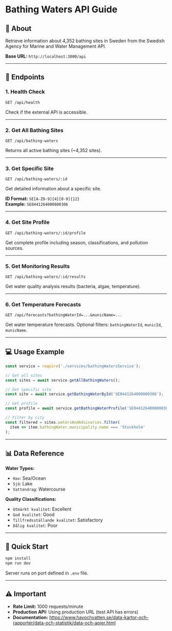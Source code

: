 # Bathing Waters API Guide

## 🌊 About

Retrieve information about 4,352 bathing sites in Sweden from the Swedish Agency for Marine and Water Management API.

**Base URL:** `http://localhost:3000/api`

---

## 📡 Endpoints

### 1. Health Check
```
GET /api/health
```
Check if the external API is accessible.

---

### 2. Get All Bathing Sites
```
GET /api/bathing-waters
```
Returns all active bathing sites (~4,352 sites).

---

### 3. Get Specific Site
```
GET /api/bathing-waters/:id
```
Get detailed information about a specific site.

**ID Format:** `SE[A-Z0-9]{4}[0-9]{12}`  
**Example:** `SE0441264000000306`

---

### 4. Get Site Profile
```
GET /api/bathing-waters/:id/profile
```
Get complete profile including season, classifications, and pollution sources.

---

### 5. Get Monitoring Results
```
GET /api/bathing-waters/:id/results
```
Get water quality analysis results (bacteria, algae, temperature).

---

### 6. Get Temperature Forecasts
```
GET /api/forecasts?bathingWaterId=...&municName=...
```
Get water temperature forecasts. Optional filters: `bathingWaterId`, `municId`, `municName`.

---

## 💻 Usage Example

```javascript
const service = require('./services/bathingWatersService');

// Get all sites
const sites = await service.getAllBathingWaters();

// Get specific site
const site = await service.getBathingWaterById('SE0441264000000306');

// Get profile
const profile = await service.getBathingWaterProfile('SE0441264000000306');

// Filter by city
const filtered = sites.watersAndAdvisories.filter(
  item => item.bathingWater.municipality.name === 'Stockholm'
);
```

---

## 📊 Data Reference

**Water Types:**
- `Hav`: Sea/Ocean
- `Sjö`: Lake  
- `Vattendrag`: Watercourse

**Quality Classifications:**
- `Utmärkt kvalitet`: Excellent
- `God kvalitet`: Good
- `Tillfredsställande kvalitet`: Satisfactory
- `Dålig kvalitet`: Poor

---

## 🚀 Quick Start

```bash
npm install
npm run dev
```

Server runs on port defined in `.env` file.

---

## ⚠️ Important

- **Rate Limit:** 1000 requests/minute
- **Production API:** Using production URL (test API has errors)
- **Documentation:** https://www.havochvatten.se/data-kartor-och-rapporter/data-och-statistik/data-och-apier.html
